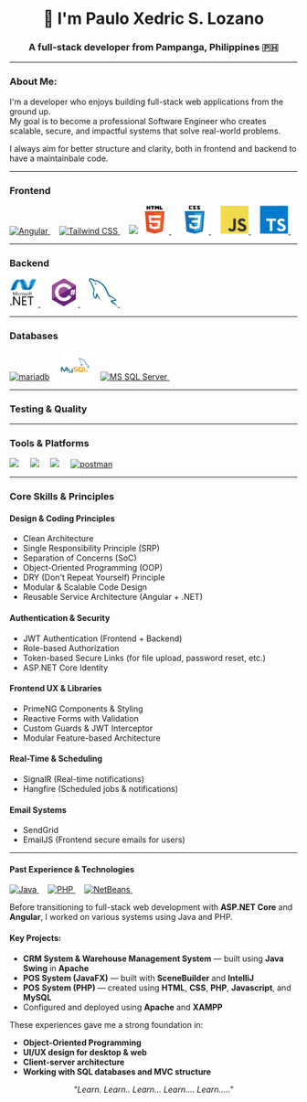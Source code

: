 <h1 align="center">👋 I'm Paulo Xedric S. Lozano</h1>
<h3 align="center">A full-stack developer from Pampanga, Philippines 🇵🇭</h3>

---

### About Me:

I'm a developer who enjoys building full-stack web applications from the ground up.  
My goal is to become a professional Software Engineer who creates scalable, secure, and impactful systems that solve real-world problems.

 I always aim for better structure and clarity, both in frontend and backend to have a maintainbale code.

---

### Frontend

<p align="left">
  <a href="https://angular.io" target="_blank">
    <img src="https://angular.io/assets/images/logos/angular/angular.svg" alt="Angular" width="50" height="50"/>
  </a> &nbsp;&nbsp;&nbsp;
  <a href="https://tailwindcss.com/" target="_blank" rel="noreferrer">
    <img src="https://www.vectorlogo.zone/logos/tailwindcss/tailwindcss-icon.svg" alt="Tailwind CSS" width="50" height="50"/>
  </a> &nbsp;&nbsp;&nbsp;
  <img src="https://img.shields.io/badge/PrimeNG-Angular%20UI-7A1EE6?style=for-the-badge&logo=angular&logoColor=white"/>
  <a href="https://www.w3.org/html/" target="_blank">
    <img src="https://raw.githubusercontent.com/devicons/devicon/master/icons/html5/html5-original-wordmark.svg" alt="HTML5" width="50" height="50"/>
  </a> &nbsp;&nbsp;&nbsp;
  <a href="https://www.w3schools.com/css/" target="_blank">
    <img src="https://raw.githubusercontent.com/devicons/devicon/master/icons/css3/css3-original-wordmark.svg" alt="CSS3" width="50" height="50"/>
  </a> &nbsp;&nbsp;&nbsp;
  <a href="https://developer.mozilla.org/en-US/docs/Web/JavaScript" target="_blank">
    <img src="https://raw.githubusercontent.com/devicons/devicon/master/icons/javascript/javascript-original.svg" alt="JavaScript" width="50" height="50"/>
  </a> &nbsp;&nbsp;&nbsp;
  <a href="https://www.typescriptlang.org/" target="_blank">
    <img src="https://raw.githubusercontent.com/devicons/devicon/master/icons/typescript/typescript-original.svg" alt="TypeScript" width="50" height="50"/>
  </a> &nbsp;&nbsp;&nbsp;
</p>

---

### Backend

<p align="left">
  <a href="https://dotnet.microsoft.com/" target="_blank">
    <img src="https://raw.githubusercontent.com/devicons/devicon/master/icons/dot-net/dot-net-original-wordmark.svg" alt=".NET" width="50" height="50"/>
  </a> &nbsp;&nbsp;&nbsp;
  <a href="https://learn.microsoft.com/en-us/dotnet/csharp/" target="_blank">
    <img src="https://raw.githubusercontent.com/devicons/devicon/master/icons/csharp/csharp-original.svg" alt="C#" width="50" height="50"/>
  </a> &nbsp;&nbsp;&nbsp;
  <a href="https://en.wikipedia.org/wiki/SQL" target="_blank">
    <img src="https://raw.githubusercontent.com/devicons/devicon/master/icons/mysql/mysql-original.svg" alt="SQL" width="50" height="50"/>
  </a> &nbsp;&nbsp;&nbsp;
</p>

---

### Databases

<p align="left">
  <a href="https://mariadb.org/" target="_blank"><img src="https://www.vectorlogo.zone/logos/mariadb/mariadb-icon.svg" alt="mariadb" width="50" height="50"/></a> &nbsp;&nbsp;&nbsp;
  <a href="https://www.mysql.com/" target="_blank"><img src="https://raw.githubusercontent.com/devicons/devicon/master/icons/mysql/mysql-original-wordmark.svg" alt="mysql" width="50" height="50"/></a> &nbsp;&nbsp;&nbsp;
 <a href="https://www.microsoft.com/en-us/sql-server" target="_blank" rel="noreferrer">
  <img src="https://www.svgrepo.com/show/303229/microsoft-sql-server-logo.svg" alt="MS SQL Server" width="50" height="50"/>
</a>&nbsp;&nbsp;&nbsp;
</p>

---

### Testing & Quality

---

### Tools & Platforms

<p align="left">
  <a href="https://code.visualstudio.com/" target="_blank"><img src="https://img.shields.io/badge/VS%20Code-007ACC?style=for-the-badge&logo=visualstudiocode&logoColor=white"/></a> &nbsp;&nbsp;&nbsp;
  <a href="https://visualstudio.microsoft.com/vs/" target="_blank"><img src="https://img.shields.io/badge/Visual%20Studio%202022-5C2D91?style=for-the-badge&logo=visualstudio&logoColor=white"/></a> &nbsp;&nbsp;&nbsp;
  <a href="https://swagger.io/tools/swagger-ui/" target="_blank"><img src="https://img.shields.io/badge/Swagger%20UI-85EA2D?style=for-the-badge&logo=swagger&logoColor=black"/></a> &nbsp;&nbsp;&nbsp;
  <a href="https://postman.com" target="_blank"><img src="https://www.vectorlogo.zone/logos/getpostman/getpostman-icon.svg" alt="postman" width="50" height="50"/></a> &nbsp;&nbsp;&nbsp;
</p>

---

### Core Skills & Principles

#### Design & Coding Principles
- Clean Architecture
- Single Responsibility Principle (SRP)
- Separation of Concerns (SoC)
- Object-Oriented Programming (OOP)
- DRY (Don't Repeat Yourself) Principle
- Modular & Scalable Code Design
- Reusable Service Architecture (Angular + .NET)

#### Authentication & Security
- JWT Authentication (Frontend + Backend)
- Role-based Authorization
- Token-based Secure Links (for file upload, password reset, etc.)
- ASP.NET Core Identity

#### Frontend UX & Libraries
- PrimeNG Components & Styling
- Reactive Forms with Validation
- Custom Guards & JWT Interceptor
- Modular Feature-based Architecture

#### Real-Time & Scheduling
- SignalR (Real-time notifications)
- Hangfire (Scheduled jobs & notifications)

#### Email Systems
- SendGrid 
- EmailJS (Frontend secure emails for users)

---

  #### Past Experience & Technologies

<p align="left">

  <a href="https://www.java.com" target="_blank" rel="noreferrer">
    <img src="https://cdn.jsdelivr.net/gh/devicons/devicon/icons/java/java-original.svg" alt="Java" width="50" height="50"/>
  </a> &nbsp;&nbsp;&nbsp;

  <a href="https://www.php.net/" target="_blank" rel="noreferrer">
    <img src="https://cdn.jsdelivr.net/gh/devicons/devicon/icons/php/php-original.svg" alt="PHP" width="50" height="50"/>
  </a> &nbsp;&nbsp;&nbsp;

  <a href="https://netbeans.apache.org/" target="_blank" rel="noreferrer">
    <img src="https://upload.wikimedia.org/wikipedia/commons/9/98/Apache_NetBeans_Logo.svg" alt="NetBeans" width="50" height="50"/>
  </a>&nbsp;&nbsp;&nbsp;
</p>

Before transitioning to full-stack web development with **ASP.NET Core** and **Angular**, I worked on various systems using Java and PHP.

#### Key Projects:
- **CRM System & Warehouse Management System** — built using **Java Swing** in **Apache**
- **POS System (JavaFX)** — built with **SceneBuilder** and **IntelliJ**
- **POS System (PHP)** — created using **HTML**, **CSS**, **PHP**, **Javascript**, and **MySQL**
-  Configured and deployed using **Apache** and **XAMPP**

These experiences gave me a strong foundation in:
- **Object-Oriented Programming**
- **UI/UX design for desktop & web**
- **Client-server architecture**
- **Working with SQL databases and MVC structure**

<p align="center"><i>"Learn. Learn.. Learn... Learn.... Learn....."</i></p>
